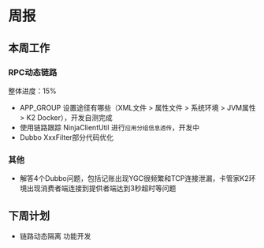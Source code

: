 # 周报

## 本周工作
### RPC动态链路
整体进度：15%

* APP_GROUP 设置途径有哪些（XML文件 > 属性文件 > 系统环境 > JVM属性 > K2 Docker），开发自测完成
* 使用链路跟踪 NinjaClientUtil 进行`应用分组信息透传`，开发中
* Dubbo XxxFilter部分代码优化

### 其他
* 解答4个Dubbo问题，包括记账出现YGC很频繁和TCP连接泄漏，卡管家K2环境出现消费者端连接到提供者端达到3秒超时等问题


## 下周计划
* 链路动态隔离 功能开发